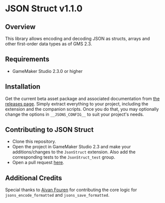 # JSON Struct v1.1.0

## Overview

This library allows encoding and decoding JSON as structs, arrays and other first-order data types as of GMS 2.3.

## Requirements

- GameMaker Studio 2.3.0 or higher

## Installation

Get the current beta asset package and associated documentation from [the releases page](https://github.com/dicksonlaw583/JsonStruct/releases). Simply extract everything to your project, including the extension and the companion scripts. Once you do that, you may optionally change the options in `__JSONS_CONFIG__` to suit your project's needs.

## Contributing to JSON Struct

- Clone this repository.
- Open the project in GameMaker Studio 2.3 and make your additions/changes to the `JsonStruct` extension. Also add the corresponding tests to the `JsonStruct_test` group.
- Open a pull request [here](https://github.com/dicksonlaw583/JsonStruct/issues).

## Additional Credits

Special thanks to [Aivan Fouren](https://github.com/AivanF) for contributing the core logic for `jsons_encode_formatted` and `jsons_save_formatted`.
